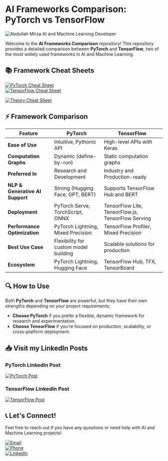 # AI Frameworks Comparison: PyTorch vs TensorFlow

![Abdullah Mirza AI and Machine Learning Developer](https://media.licdn.com/dms/image/v2/D4D16AQEOrUjAALRlBw/profile-displaybackgroundimage-shrink_350_1400/profile-displaybackgroundimage-shrink_350_1400/0/1728131435697?e=1736985600&v=beta&t=qXMjqAkCNagH3IYRfixQ6znlZAZ4P-qXsV6Bf16Jr28)

Welcome to the **AI Frameworks Comparison** repository! This repository provides a detailed comparison between **PyTorch** and **TensorFlow**, two of the most widely used frameworks in AI and Machine Learning.

## 📚 Framework Cheat Sheets

[![PyTorch Cheat Sheet](https://img.shields.io/badge/PyTorch%20Cheat%20Sheet-blue?style=for-the-badge&logo=pytorch)](PyTorch.md)  
[![TensorFlow Cheat Sheet](https://img.shields.io/badge/TensorFlow%20Cheat%20Sheet-whitesmoke?style=for-the-badge&logo=tensorflow)](TensorFlow.md)

[![Theory Cheat Sheet](https://img.shields.io/badge/TensorFlow%20Cheat%20Sheet-whitesmoke?style=for-the-badge&logo=book)](Deep-learning-theory-cheatSheet.md)
## ⚡ Framework Comparison

| Feature                      | PyTorch                               | TensorFlow                        |
| ---------------------------- | ------------------------------------- | --------------------------------- |
| **Ease of Use**               | Intuitive, Pythonic API               | High-level APIs with Keras        |
| **Computation Graphs**        | Dynamic (define-by-run)               | Static computation graphs         |
| **Preferred In**              | Research and Development             | Industry and Production-ready     |
| **NLP & Generative AI Support** | Strong (Hugging Face, GPT, BERT)      | Supports TensorFlow Hub and BERT  |
| **Deployment**                | PyTorch Serve, TorchScript, ONNX      | TensorFlow Lite, TensorFlow.js, TensorFlow Serving |
| **Performance Optimization**  | PyTorch Lightning, Mixed Precision   | TensorFlow Profiler, Mixed Precision |
| **Best Use Case**             | Flexibility for custom model building | Scalable solutions for production |
| **Ecosystem**                 | PyTorch Lightning, Hugging Face      | TensorFlow Hub, TFX, TensorBoard  |

## 🔍 How to Use

Both **PyTorch** and **TensorFlow** are powerful, but they have their own strengths depending on your project requirements:

- **Choose PyTorch** if you prefer a flexible, dynamic framework for research and experimentation.
- **Choose TensorFlow** if you're focused on production, scalability, or cross-platform deployment.

## 📥 Visit my LinkedIn Posts

### PyTorch LinkedIn Post
[![PyTorch Post](https://img.shields.io/badge/View%20PyTorch%20Post-0077B5?style=for-the-badge&logo=linkedin)](https://www.linkedin.com/embed/feed/update/urn:li:ugcPost:7266963942634110977)

### TensorFlow LinkedIn Post
[![TensorFlow Post](https://img.shields.io/badge/View%20TensorFlow%20Post-0077B5?style=for-the-badge&logo=linkedin)](https://www.linkedin.com/embed/feed/update/urn:li:ugcPost:7266963375186694145)

## 📞 Let's Connect!

Feel free to reach out if you have any questions or need help with AI and Machine Learning projects!

[![Email](https://img.shields.io/badge/Email-abdullahcodewizard%40gmail.com-green?style=for-the-badge)](mailto:abdullahcodewizard@gmail.com)  
[![Phone](https://img.shields.io/badge/Phone-%2B923284119134-blue?style=for-the-badge)](tel:+923284119134)  
[![LinkedIn](https://img.shields.io/badge/LinkedIn-Abdullah%20Mirza-blue?style=for-the-badge&logo=linkedin)](https://www.linkedin.com/in/muhammad-abdullah-ai-ml-developer/)
